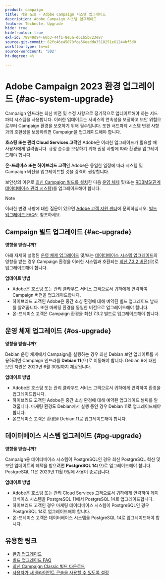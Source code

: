 ```yaml
---
product: campaign
title: 기술 노트 - Adobe Campaign 시스템 업그레이드
description: Adobe Campaign 시스템 업그레이드
feature: Technote, Upgrade
hide: true
hidefromtoc: true
exl-id: 78949d94-60b3-44f1-8e5a-d61b5b723e87
source-git-commit: 62fc46e45078fce56eadda3518251e61244bf5d0
workflow-type: tm+mt
source-wordcount: '502'
ht-degree: 4%

---
```


# Adobe Campaign 2023 환경 업그레이드 {#ac-system-upgrade}

Campaign 인프라는 최신 버전 및 수정 사항으로 정기적으로 업데이트해야 하는 서드파티 시스템을 사용합니다. 이러한 업데이트는 서비스의 연속성을 보장하고 보안 위험으로부터 Campaign 환경을 보호하기 위해 필수입니다. 또한 서드파티 시스템 변경 사항과의 호환성을 보장하려면 Campaign을 업그레이드해야 합니다.

**호스팅 또는 관리 Cloud Services 고객**&#x200B;인 Adobe은 이러한 업그레이드가 필요할 때 사용자에게 알려줍니다. 규정 준수를 보장하기 위해 권장 사항에 따라 환경을 업그레이드해야 합니다.

**온-프레미스 또는 하이브리드 고객**&#x200B;인 Adobe은 동일한 일정에 따라 시스템 및 Campaign 버전을 업그레이드할 것을 강력히 권장합니다.

보안상의 이유로 [최신 Campaign 빌드를 설치](#ac-upgrade)한 다음 [운영 체제](#os-upgrade) 및/또는 [RDBMS(관계 데이터베이스 관리 시스템)](#pg-upgrade)를 업그레이드해야 합니다.

>[!NOTE]
>
>이러한 변경 사항에 대한 질문이 있으면 [Adobe 고객 지원 센터](https://helpx.adobe.com/kr/enterprise/admin-guide.html/enterprise/using/support-for-experience-cloud.ug.html)에 문의하십시오. [빌드 업그레이드 FAQ](../../platform/using/faq-build-upgrade.md)도 참조하세요.
>

## Campaign 빌드 업그레이드 {#ac-upgrade}

**영향을 받습니까?**

아래 자세히 설명된 [운영 체제 업그레이드](#os-upgrade) 및/또는 [데이터베이스 시스템 업그레이드](#pg-upgrade)의 영향을 받는 경우 Campaign 환경을 이러한 시스템과 호환되는 [최신 7.3.2 버전](../../rn/using/latest-release.md#release-7-3-2)(으)로 업그레이드해야 합니다.

**업데이트 방법**

* Adobe은 호스팅 또는 관리 클라우드 서비스 고객으로서 귀하에게 연락하여 Campaign 버전을 업그레이드합니다.
* 하이브리드 고객인 Adobe은 중간 소싱 환경에 대해 예약된 빌드 업그레이드 날짜를 알려줍니다. 또한 마케팅 환경을 동일한 버전으로 업그레이드해야 합니다.
* 온-프레미스 고객은 Campaign 환경을 최신 7.3.2 빌드로 업그레이드해야 합니다.


## 운영 체제 업그레이드 {#os-upgrade}

**영향을 받습니까?**

Debian 운영 체제에서 Campaign을 실행하는 경우 최신 Debian 보안 업데이트를 사용하려면 Campaign 인프라를 **Debian 11**(으)로 이동해야 합니다. Debian 9에 대한 보안 지원은 2023년 6월 30일까지 제공됩니다.

**업데이트 방법**

* Adobe은 호스팅 또는 관리 클라우드 서비스 고객으로서 귀하에게 연락하여 환경을 업그레이드합니다.
* 하이브리드 고객인 Adobe은 중간 소싱 환경에 대해 예약된 업그레이드 날짜를 알려줍니다. 마케팅 환경도 Debian에서 실행 중인 경우 Debian 11로 업그레이드해야 합니다.
* 온프레미스 고객은 환경을 Debian 11로 업그레이드해야 합니다.

## 데이터베이스 시스템 업그레이드 {#pg-upgrade}

**영향을 받습니까?**

Campaign용 데이터베이스 시스템이 PostgreSQL인 경우 최신 PostgreSQL 혁신 및 보안 업데이트의 혜택을 받으려면 **PostgreSQL 14**(으)로 업그레이드해야 합니다. PostgreSQL 11은 2023년 11월 9일에 사용이 종료됩니다.

**업데이트 방법**

* Adobe은 호스팅 또는 관리 Cloud Services 고객으로서 귀하에게 연락하여 데이터베이스 시스템을 PostgreSQL 11에서 PostgreSQL 14로 업그레이드합니다.
* 하이브리드 고객인 경우 마케팅 데이터베이스 시스템이 PostgreSQL인 경우 PostgreSQL 14로 업그레이드해야 합니다.
* 온-프레미스 고객은 데이터베이스 시스템을 PostgreSQL 14로 업그레이드해야 합니다.


## 유용한 링크

* [환경 업그레이드](../../production/using/build-upgrade.md)
* [빌드 업그레이드 FAQ](../../platform/using/faq-build-upgrade.md)
* [최신 Campaign Classic 빌드 다운로드](https://experience.adobe.com/#/downloads/content/software-distribution/ko/campaign.html)
* [사용자가 새 클라이언트 콘솔을 사용할 수 있도록 설정](../../installation/using/client-console-availability-for-windows.md)
